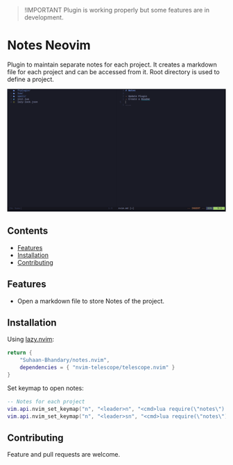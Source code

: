 > !IMPORTANT
> Plugin is working properly but some features are in development.

# Notes Neovim

Plugin to maintain separate notes for each project. It creates a markdown file for each project and can be accessed from it.
Root directory is used to define a project.

![preview](./assets/demo.png)

## Contents

- [Features](#features)
- [Installation](#installation)
- [Contributing](#contributing)

## Features

- Open a markdown file to store Notes of the project.

## Installation

Using [lazy.nvim](https://github.com/folke/lazy.nvim):

```lua
return {
    "Suhaan-Bhandary/notes.nvim",
    dependencies = { "nvim-telescope/telescope.nvim" }
}
```

Set keymap to open notes:

```lua
-- Notes for each project
vim.api.nvim_set_keymap("n", "<leader>n", "<cmd>lua require(\"notes\").ToggleNotes()<CR>", { noremap = true })
vim.api.nvim_set_keymap("n", "<leader>sn", "<cmd>lua require(\"notes\").ViewAllNotes()<CR>", { noremap = true })
```

## Contributing

Feature and pull requests are welcome.
